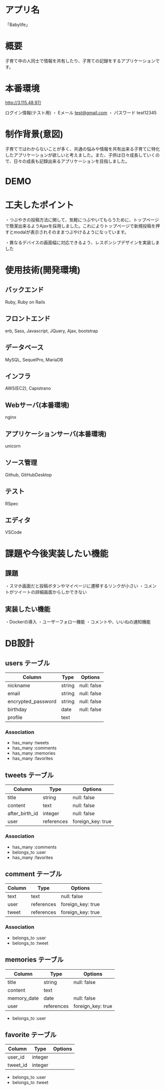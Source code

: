 # アプリ名
「Babylife」

# 概要
子育て中の人同士で情報を共有したり、子育ての記録をするアプリケーションです。

# 本番環境
http://3.115.48.97/

ログイン情報(テスト用)
・ Eメール test@gmail.com
・ パスワード test12345

# 制作背景(意図)
子育てではわからないことが多く、共通の悩みや情報を共有出来る子育てに特化したアプリケーションが欲しいと考えました。また、子供は日々成長していくので、日々の成長も記録出来るアプリケーションを目指しました。

# DEMO

# 工夫したポイント
・つぶやきの投稿方法に関して、気軽につぶやいてもらうために、トップページで簡潔出来るようAjaxを採用しました。これによりトップページで新規投稿を押すとmodalが表示されそのままつぶやけるようになっています。

・異なるデバイスの画面幅に対応できるよう、レスポンシブデザインを実装しました

# 使用技術(開発環境)

## バックエンド
Ruby, Ruby on Rails

## フロントエンド
erb, Sass, Javascript, JQuery, Ajax, bootstrap

## データベース
MySQL, SequelPro, MariaDB

## インフラ
AWS(EC2), Capistrano

## Webサーバ(本番環境)
nginx

## アプリケーションサーバ(本番環境)
unicorn

## ソース管理
Github, GitHubDesktop

## テスト
RSpec

## エディタ
VSCode

# 課題や今後実装したい機能
## 課題
・スマホ画面だと投稿ボタンやマイページに遷移するリンクが小さい
・コメントがツイートの詳細画面からしかできない
## 実装したい機能
・Dockerの導入
・ユーザーフォロー機能
・コメントや、いいねの通知機能

# DB設計

## users テーブル

| Column             | Type    | Options     |
| ------------------ | ------- | ----------- |
| nickname           | string  | null: false |
| email              | string  | null: false |
| encrypted_password | string  | null: false |
| birthday           | date    | null: false |
| profile            | text    |             |

### Association

- has_many :tweets
- has_many :comments
- has_many :memories
- has_many :favorites


## tweets テーブル

| Column         | Type       | Options           |
| -------------- | ---------- | ----------------- |
| title          | string     | null: false       |
| content        | text       | null: false       |
| after_birth_id | integer    | null: false       |
| user           | references | foreign_key: true |

### Association

- has_many :comments
- belongs_to :user
- has_many :favorites


## comment テーブル
| Column | Type       | Options           |
| ------ | ---------- | ----------------- |
| text   | text       | null: false       |
| user   | references | foreign_key: true |
| tweet  | references | foreign_key: true |

### Association

- belongs_to :user
- belongs_to :tweet

## memories テーブル
| Column      | Type       | Options           |
| ----------- | ---------- | ----------------- |
| title       | string     | null: false       |
| content     | text       |                   |
| memory_date | date       | null: false       |
| user        | references | foreign_key: true |

- belongs_to :user

## favorite テーブル
| Column   | Type       | Options           |
| -------- | ---------- | ----------------- |
| user_id  | integer    |                   |
| tweet_id | integer    |                   |

- belongs_to :user
- belongs_to :tweet